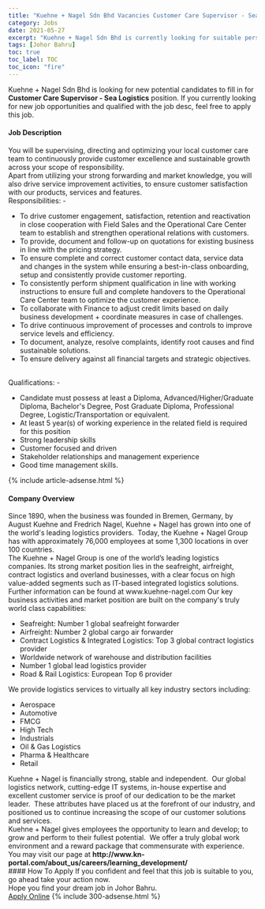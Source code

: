 ```yaml
---
title: "Kuehne + Nagel Sdn Bhd Vacancies Customer Care Supervisor - Sea Logistics" 
category: Jobs 
date: 2021-05-27 
excerpt: "Kuehne + Nagel Sdn Bhd is currently looking for suitable person to fill in the Customer Care Supervisor - Sea Logistics which based in Johor Bahru" 
tags: [Johor Bahru] 
toc: true 
toc_label: TOC 
toc_icon: "fire" 
--- 
```


<p>Kuehne + Nagel Sdn Bhd is looking for new potential candidates to fill in for <b>Customer Care Supervisor - Sea Logistics</b> position. If you currently looking for new job opportunities and qualified with the job desc, feel free to apply this job.
</p><div><div><h4>Job Description</h4></div><div><div><span><div><div>You will be supervising, directing and optimizing your local customer care team to continuously provide customer excellence and sustainable growth across your scope of responsibility.<br>Apart from utilizing your strong forwarding and market knowledge, you will also drive service improvement activities, to ensure customer satisfaction with our products, services and features.</div><div>Responsibilities: -</div><ul><li>To drive customer engagement, satisfaction, retention and reactivation in close cooperation with Field Sales and the Operational Care Center team to establish and strengthen operational relations with customers.</li><li>To provide, document and follow-up on quotations for existing business in line with the pricing strategy.</li><li>To ensure complete and correct customer contact data, service data and changes in the system while ensuring a best-in-class onboarding, setup and consistently provide customer reporting.</li><li>To consistently perform shipment qualification in line with working instructions to ensure full and complete handovers to the Operational Care Center team to optimize the customer experience.</li><li>To collaborate with Finance to adjust credit limits based on daily business development + coordinate measures in case of challenges.</li><li>To drive continuous improvement of processes and controls to improve service levels and efficiency.</li><li>To document, analyze, resolve complaints, identify root causes and find sustainable solutions.</li><li>To ensure delivery against all financial targets and strategic objectives.</li></ul><div><br>Qualifications: -</div><ul><li>Candidate must possess at least a Diploma, Advanced/Higher/Graduate Diploma, Bachelor's Degree, Post Graduate Diploma, Professional Degree, Logistic/Transportation or equivalent.</li><li>At least 5 year(s) of working experience in the related field is required for this position</li><li>Strong leadership skills&#160;</li><li>Customer focused and driven</li><li>Stakeholder relationships and management experience&#160;</li><li>Good time management skills.&#160;</li></ul></div></span></div></div></div> 
{% include article-adsense.html %} 
<div><div><h4>Company Overview</h4></div><div><div><span><div><div>
<div>Since 1890, when the business was founded in Bremen, Germany, by August Kuehne and Fredrich Nagel, Kuehne + Nagel has grown into one of the world's leading logistics providers.&#160; Today, the Kuehne + Nagel Group has&#160;with approximately 76,000 employees at some 1,300 locations in over 100 countries.</div>
<div>The Kuehne + Nagel Group is one of the world&#8217;s leading logistics companies. Its strong market position lies in the seafreight, airfreight, contract logistics and overland businesses, with a clear focus on high value-added segments such as IT-based integrated logistics solutions. Further information can be found at www.kuehne-nagel.com Our key business activities and market position are built on the company's truly world class capabilities:</div>
<ul>
<li>Seafreight: Number 1 global seafreight forwarder</li>
<li>Airfreight: Number 2 global cargo air forwarder</li>
<li>Contract Logistics &amp; Integrated Logistics: Top 3 global contract logistics provider</li>
<li>Worldwide network of warehouse and distribution facilities</li>
<li>Number 1 global lead logistics provider</li>
<li>Road &amp; Rail Logistics: European Top 6 provider</li>
</ul>
<div>We provide logistics services to virtually all key industry sectors including:</div>
<ul>
<li>Aerospace</li>
<li>Automotive</li>
<li>FMCG</li>
<li>High Tech</li>
<li>Industrials</li>
<li>Oil &amp; Gas Logistics</li>
<li>Pharma &amp; Healthcare</li>
<li>Retail</li>
</ul>
<div>Kuehne + Nagel is financially strong, stable and independent.&#160; Our global logistics network, cutting-edge IT systems, in-house expertise and excellent customer service is proof of our dedication to be the market leader.&#160; These attributes have placed us at the forefront of our industry, and positioned us to continue increasing the scope of our customer solutions and services.</div>
<div>Kuehne + Nagel gives employees the opportunity to learn and develop; to grow and perform to their fullest potential.&#160; We offer a truly global work environment and a reward package that commensurate with experience.&#160; You may visit our page at <strong>http://www.kn-portal.com/about_us/careers/learning_development/</strong></div>
</div></div></span></div></div></div> 
#### How To Apply 
If you confident and feel that this job is suitable to you, go ahead take your action now. <br/> 
Hope you find your dream job in Johor Bahru. <br/> 
<a href="https://www.jobstreet.com.my/en/job/customer-care-supervisor-sea-logistics-4576827?jobId=jobstreet-my-job-4576827&" class="btn btn--info" target="_blank" rel="nofollow noopenner">Apply Online</a> 
{% include 300-adsense.html %} 